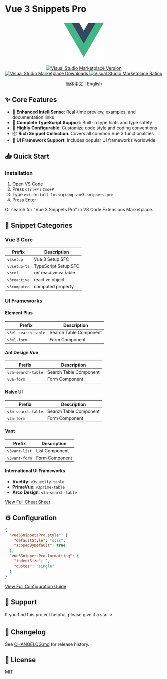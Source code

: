 # Vue 3 Snippets Pro

<p align="center">
  <img src="images/logo.png" alt="Vue 3 Snippets Pro" width="128" height="128">
</p>

<p align="center">
  <a href="https://marketplace.visualstudio.com/items?itemName=lushiqiang.vue3-snippets-pro">
    <img src="https://img.shields.io/visual-studio-marketplace/v/lushiqiang.vue3-snippets-pro.svg?color=blue&amp;label=VS%20Code%20Marketplace&logo=visual-studio-code" alt="Visual Studio Marketplace Version">
  </a>
  <a href="https://marketplace.visualstudio.com/items?itemName=lushiqiang.vue3-snippets-pro">
    <img src="https://img.shields.io/visual-studio-marketplace/d/lushiqiang.vue3-snippets-pro.svg?color=blue" alt="Visual Studio Marketplace Downloads">
  </a>
  <a href="https://marketplace.visualstudio.com/items?itemName=lushiqiang.vue3-snippets-pro">
    <img src="https://img.shields.io/visual-studio-marketplace/r/lushiqiang.vue3-snippets-pro.svg?color=blue" alt="Visual Studio Marketplace Rating">
  </a>
</p>

<p align="center">
  <a href="README.zh-CN.md">简体中文</a> | English
</p>

## ✨ Core Features

- 🚀 **Enhanced IntelliSense**: Real-time preview, examples, and documentation links
- 💪 **Complete TypeScript Support**: Built-in type hints and type safety
- 🎯 **Highly Configurable**: Customize code style and coding conventions
- 📦 **Rich Snippet Collection**: Covers all common Vue 3 functionalities
- 🎨 **UI Framework Support**: Includes popular UI frameworks worldwide

## 📥 Quick Start

### Installation

1. Open VS Code
2. Press `Ctrl+P` / `Cmd+P`
3. Type `ext install lushiqiang.vue3-snippets-pro`
4. Press Enter

Or search for "Vue 3 Snippets Pro" in VS Code Extensions Marketplace.

## 🎯 Snippet Categories

### Vue 3 Core
| Prefix | Description |
|--------|-------------|
| `v3setup` | Vue 3 Setup SFC |
| `v3setup-ts` | TypeScript Setup SFC |
| `v3ref` | ref reactive variable |
| `v3reactive` | reactive object |
| `v3computed` | computed property |

### UI Frameworks
#### Element Plus
| Prefix | Description |
|--------|-------------|
| `v3el-search-table` | Search Table Component |
| `v3el-form` | Form Component |

#### Ant Design Vue
| Prefix | Description |
|--------|-------------|
| `v3a-search-table` | Search Table Component |
| `v3a-form` | Form Component |

#### Naive UI
| Prefix | Description |
|--------|-------------|
| `v3n-search-table` | Search Table Component |
| `v3n-form` | Form Component |

#### Vant
| Prefix | Description |
|--------|-------------|
| `v3vant-list` | List Component |
| `v3vant-form` | Form Component |

#### International UI Frameworks
- **Vuetify**: `v3vuetify-table`
- **PrimeVue**: `v3prime-table`
- **Arco Design**: `v3a-search-table`

[View Full Cheat Sheet](docs/cheatsheet.md)

## ⚙️ Configuration

```json
{
  "vue3SnippetsPro.style": {
    "defaultStyle": "scss",
    "scopedByDefault": true
  },
  "vue3SnippetsPro.formatting": {
    "indentSize": 2,
    "quotes": "single"
  }
}
```

[View Full Configuration Guide](docs/configuration.md)

## 🌟 Support

If you find this project helpful, please give it a star ⭐️

## 📝 Changelog

See [CHANGELOG.md](CHANGELOG.md) for release history.

## 📄 License

[MIT](LICENSE)
